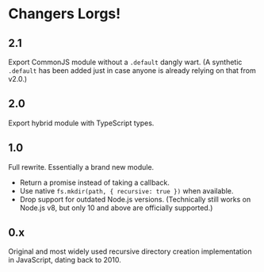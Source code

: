 # Changers Lorgs!

## 2.1

Export CommonJS module without a `.default` dangly wart.  (A
synthetic `.default` has been added just in case anyone is already
relying on that from v2.0.)

## 2.0

Export hybrid module with TypeScript types.

## 1.0

Full rewrite. Essentially a brand new module.

- Return a promise instead of taking a callback.
- Use native `fs.mkdir(path, { recursive: true })` when available.
- Drop support for outdated Node.js versions. (Technically still works on
  Node.js v8, but only 10 and above are officially supported.)

## 0.x

Original and most widely used recursive directory creation implementation
in JavaScript, dating back to 2010.
